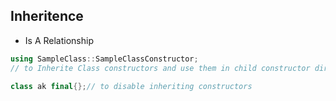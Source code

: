 ## Inheritence
* Is A Relationship
```c++
using SampleClass::SampleClassConstructor;
// to Inherite Class constructors and use them in child constructor directly
```
```c++
class ak final{};// to disable inheriting constructors
```